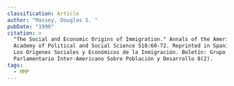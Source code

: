 ```yaml
---
classification: Article
author: "Massey, Douglas S. "
pubDate: "1990"
citation: >
  "The Social and Economic Origins of Immigration." Annals of the American
  Academy of Political and Social Science 510:60-72. Reprinted in Spanish as:
  Los Orígenes Sociales y Económicos de la Inmigración. Boletín: Grupo
  Parlamentario Inter-Americano Sobre Población y Desarrollo 8(2).
tags:
  - MMP
---
```

